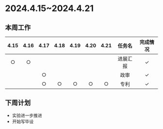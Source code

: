 # 2024.4.15~2024.4.21
## 本周工作

| 4.15 | 4.16 | 4.17 | 4.18 | 4.19 | 4.20 | 4.21 | 任务名 | 完成情况 |
| :--: | :--: | :--: | :--: | :--: | :--: | :--: | :---: | :-----: |
| $\bigcirc$ | $\bigcirc$ |  |  |  |  |  | 进展汇报 | $\checkmark$ |
|  |  | $\bigcirc$ |  |  |  |  | 政审 | $\checkmark$ |
|  |  | $\bigcirc$ | $\bigcirc$ | $\bigcirc$ | $\bigcirc$ | $\bigcirc$ | 专利 | $\checkmark$ |

## 下周计划
- 实验进一步推进
- 开始写毕设